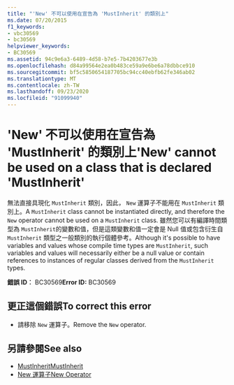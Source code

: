 ```yaml
---
title: "'New' 不可以使用在宣告為 'MustInherit' 的類別上"
ms.date: 07/20/2015
f1_keywords:
- vbc30569
- bc30569
helpviewer_keywords:
- BC30569
ms.assetid: 94c9e6a3-6489-4d58-b7e5-7b4203677e3b
ms.openlocfilehash: d84a99564e2ea0b483ce59a9e6be6a78dbbce910
ms.sourcegitcommit: bf5c5850654187705bc94cc40ebfb62fe346ab02
ms.translationtype: MT
ms.contentlocale: zh-TW
ms.lasthandoff: 09/23/2020
ms.locfileid: "91099940"
---
```

# <a name="new-cannot-be-used-on-a-class-that-is-declared-mustinherit"></a><span data-ttu-id="3bce7-102">'New' 不可以使用在宣告為 'MustInherit' 的類別上</span><span class="sxs-lookup"><span data-stu-id="3bce7-102">'New' cannot be used on a class that is declared 'MustInherit'</span></span>

<span data-ttu-id="3bce7-103">無法直接具現化 `MustInherit` 類別，因此， `New` 運算子不能用在 `MustInherit` 類別上。</span><span class="sxs-lookup"><span data-stu-id="3bce7-103">A `MustInherit` class cannot be instantiated directly, and therefore the `New` operator cannot be used on a `MustInherit` class.</span></span> <span data-ttu-id="3bce7-104">雖然您可以有編譯時間類型為 `MustInherit`的變數和值，但是這類變數和值一定會是 Null 值或包含衍生自 `MustInherit` 類型之一般類別的執行個體參考。</span><span class="sxs-lookup"><span data-stu-id="3bce7-104">Although it's possible to have variables and values whose compile time types are `MustInherit`, such variables and values will necessarily either be a null value or contain references to instances of regular classes derived from the `MustInherit` types.</span></span>  
  
 <span data-ttu-id="3bce7-105">**錯誤 ID︰** BC30569</span><span class="sxs-lookup"><span data-stu-id="3bce7-105">**Error ID:** BC30569</span></span>  
  
## <a name="to-correct-this-error"></a><span data-ttu-id="3bce7-106">更正這個錯誤</span><span class="sxs-lookup"><span data-stu-id="3bce7-106">To correct this error</span></span>  
  
- <span data-ttu-id="3bce7-107">請移除 `New` 運算子。</span><span class="sxs-lookup"><span data-stu-id="3bce7-107">Remove the `New` operator.</span></span>  
  
## <a name="see-also"></a><span data-ttu-id="3bce7-108">另請參閱</span><span class="sxs-lookup"><span data-stu-id="3bce7-108">See also</span></span>

- [<span data-ttu-id="3bce7-109">MustInherit</span><span class="sxs-lookup"><span data-stu-id="3bce7-109">MustInherit</span></span>](../language-reference/modifiers/mustinherit.md)
- [<span data-ttu-id="3bce7-110">New 運算子</span><span class="sxs-lookup"><span data-stu-id="3bce7-110">New Operator</span></span>](../language-reference/operators/new-operator.md)
